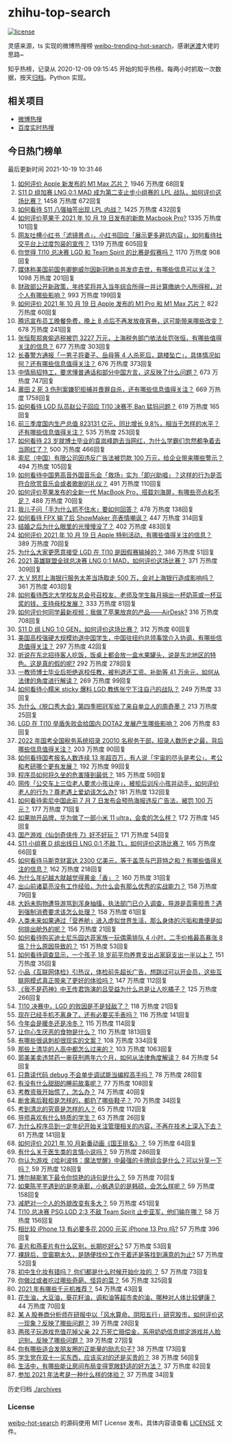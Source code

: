 # zhihu-top-search

[![license](https://img.shields.io/github/license/Arrackisarookie/zhihu-top-search)](https://github.com/Arrackisarookie/zhihu-top-search/blob/master/LICENSE)

灵感来源，ts 实现的微博热搜榜 [weibo-trending-hot-search](https://github.com/justjavac/weibo-trending-hot-search)，感谢[迷渡](https://github.com/justjavac)大佬的思路~

知乎热榜，记录从 2020-12-09 09:15:45 开始的知乎热榜。每两小时抓取一次数据，按天[归档](./archives)。Python 实现。

## 相关项目
+ [微博热搜](https://github.com/Arrackisarookie/weibo-hot-search)
+ [百度实时热搜](https://github.com/Arrackisarookie/baidu-hot-search)

## 今日热门榜单

<!-- Rank Begin -->

最后更新时间 2021-10-19 10:31:46

1. [如何评价 Apple 新发布的 M1 Max 芯片？](https://www.zhihu.com/question/493188474) 1946 万热度 68回复
1. [S11 D 组加赛 LNG 0:1 MAD 成为第二支止步小组赛的 LPL 战队，如何评价这场比赛？](https://www.zhihu.com/question/493190085) 1458 万热度 672回复
1. [如何看待 S11 八强抽签出现 LPL 内战？](https://www.zhihu.com/question/492937644) 1425 万热度 432回复
1. [如何评价苹果于 2021 年 10 月 19 日发布的新款 Macbook Pro?](https://www.zhihu.com/question/493189252) 1335 万热度 101回复
1. [网友吐槽小红书「滤镜景点」，小红书回应「展示更多避坑内容」，如何看待社交平台上过度包装的宣传？](https://www.zhihu.com/question/492703536) 1319 万热度 605回复
1. [你觉得 TI10 总决赛 LGD 和 Team Spirit 的比赛是假赛吗？](https://www.zhihu.com/question/492993380) 1170 万热度 908回复
1. [媒体称美国前国务卿鲍威尔因新冠肺炎并发症去世，有哪些信息可以关注？](https://www.zhihu.com/question/493150133) 1098 万热度 201回复
1. [财政部公开新政策，年终奖将并入当年综合所得一并计算缴纳个人所得税，对个人有哪些影响？](https://www.zhihu.com/question/493038426) 993 万热度 199回复
1. [如何评价 2021 年 10 月 19 日 Apple 发布的 M1 Pro 和 M1 Max 芯片？](https://www.zhihu.com/question/493188817) 822 万热度 60回复
1. [腾讯宣布员工晚餐免费，晚上 8 点后不再发放夜宵券，这可能带来哪些改变？](https://www.zhihu.com/question/492580948) 678 万热度 241回复
1. [张恒帮郑爽偷逃税被罚 3227 万元，上海税务部门依法处罚张恒，有哪些值得关注的信息？](https://www.zhihu.com/question/493129942) 677 万热度 303回复
1. [长春警方通报「一男子将妻子、岳母等 4 人杀死后，跳楼坠亡」，具体情况如何？还有哪些信息值得关注？](https://www.zhihu.com/question/493043441) 676 万热度 373回复
1. [中情局招特工，要求懂普通话和部分中国方言，这反映了什么问题？](https://www.zhihu.com/question/492870134) 673 万热度 747回复
1. [莆田 2 死 3 伤刑案嫌犯拒捕并畏罪自杀，还有哪些信息值得关注？](https://www.zhihu.com/question/493129136) 669 万热度 1758回复
1. [如何看待 LGD 队员赵公子回应 TI10 决赛不 Ban 猛犸问题？](https://www.zhihu.com/question/493073366) 619 万热度 165回复
1. [前三季度国内生产总值 823131 亿元，同比增长 9.8%，相当于怎样的水平？还有哪些信息值得关注？](https://www.zhihu.com/question/493021299) 535 万热度 253回复
1. [如何看待 23 岁就博士毕业的袁岚峰跑去当网红，为什么学霸们忽然都争着去当网红了？](https://www.zhihu.com/question/487518051) 500 万热度 466回复
1. [索尼（中国）有限公司因违反广告法被罚款 100 万元，给企业带来哪些警示？](https://www.zhihu.com/question/492967107) 494 万热度 105回复
1. [如何看待中国男高音外国音乐会「救场」实为「即兴助唱」？这样的行为是否符合欣赏音乐会或者歌剧的礼仪？](https://www.zhihu.com/question/492826110) 491 万热度 110回复
1. [如何评价苹果发布的全新一代 MacBook Pro，搭载刘海屏，有哪些亮点和不足？](https://www.zhihu.com/question/493189029) 488 万热度 70回复
1. [我儿子问「手为什么抓不住水」要如何回答？](https://www.zhihu.com/question/21734798) 478 万热度 138回复
1. [如何看待 FPX 输了后 ShowMaker 亮表情嘲讽？](https://www.zhihu.com/question/492002876) 447 万热度 314回复
1. [结婚之后为什么眼里的光慢慢没了？](https://www.zhihu.com/question/486476826) 402 万热度 483回复
1. [如何评价 2021 年 10 月 19 日 Apple 特别活动，有哪些值得关注的信息？](https://www.zhihu.com/question/493185563) 389 万热度 70回复
1. [为什么大家更愿意接受 LGD 在 TI10 是因假赛输掉的？](https://www.zhihu.com/question/493028517) 386 万热度 51回复
1. [2021 英雄联盟全球总决赛 LNG 0:1 MAD，如何评价这场比赛？](https://www.zhihu.com/question/493180678) 371 万热度 309回复
1. [大 V 怒怼上海银行服务太差当场取走 500 万，会对上海银行造成影响吗？](https://www.zhihu.com/question/492833689) 361 万热度 403回复
1. [如何看待西北大学校友总会号召校友、老师及学生每月捐出一杯奶茶或一杯豆浆的钱，支持母校发展？](https://www.zhihu.com/question/493039515) 333 万热度 81回复
1. [如何评价何同学最新视频：我做了苹果放弃的产品——AirDesk?](https://www.zhihu.com/question/492962727) 316 万热度 708回复
1. [S11 D 组 LNG 1:0 GEN，如何评价这场比赛？](https://www.zhihu.com/question/493155080) 312 万热度 60回复
1. [美国高校强硬大规模劝退中国学生，中国驻纽约总领事馆介入协调，有哪些信息值得关注？](https://www.zhihu.com/question/493084174) 297 万热度 42回复
1. [听说在东北招待客人吃饭，饭桌上都会放一盒水果罐头，说是东北地区的特色。这是真的假的呢?](https://www.zhihu.com/question/492789246) 292 万热度 278回复
1. [一教师博士毕业后拒绝返校任教，被判退还工资、补助等 41 万余元，如何从法律的角度进行解读？](https://www.zhihu.com/question/492881556) 269 万热度 99回复
1. [如何看待小糯米 sticky 爆料 LGD 教练张宁下注自己的战队？](https://www.zhihu.com/question/492996721) 249 万热度 33回复
1. [为什么《脱口秀大会》第四季把冠军给了来自单立人的周奇墨？](https://www.zhihu.com/question/492177935) 213 万热度 25回复
1. [LGD 在 TI10 举盾失败会给国内 DOTA2 发展产生哪些影响？](https://www.zhihu.com/question/492936983) 206 万热度 83回复
1. [2022 年国考全国税务系统招录 20010 名税务干部，招录人数历史之最，背后哪些信息值得关注？](https://www.zhihu.com/question/492666075) 203 万热度 90回复
1. [如何看待国考报名人数连续 13 年超百万，有人说「宇宙的尽头是考公」，考公和考研哪个更有发展？](https://www.zhihu.com/question/492498641) 192 万热度 99回复
1. [程序员如何将久坐的危害降到最低？](https://www.zhihu.com/question/22942209) 185 万热度 59回复
1. [网传「公交车上三位老人要求小孩让座」，被拒后训斥小孩并动手，如何评价老人的行为？尊老遇上爱幼该怎么办?](https://www.zhihu.com/question/492410738) 181 万热度 132回复
1. [如何看待索尼中国此前 7 月 7 日发布会预热海报违反广告法，被罚 100 万元？](https://www.zhihu.com/question/492982749) 177 万热度 71回复
1. [如果抛开品牌，华为做了一部小米 11 ultra，会卖的怎么样？](https://www.zhihu.com/question/492192436) 172 万热度 145回复
1. [国产游戏《仙剑奇侠传 7》好不好玩？](https://www.zhihu.com/question/491899030) 171 万热度 54回复
1. [S11 小组赛 D 组出线日 LNG 0:1 不敌 TL，如何评价这场比赛？](https://www.zhihu.com/question/493147171) 165 万热度 66回复
1. [如何看待马斯克财富达 2300 亿美元，等于盖茨与巴菲特之和？有哪些值得关注的信息？](https://www.zhihu.com/question/492703538) 162 万热度 218回复
1. [为什么年纪越大就越觉得黄金「香」？](https://www.zhihu.com/question/492009594) 160 万热度 31回复
1. [出山前诸葛亮没有工作经验，为什么会有那么优秀的实战能力？](https://www.zhihu.com/question/490703323) 158 万热度 79回复
1. [大妈未购物遭导游骂到浑身抽搐，执法部门已介入调查，导游是否需担责？遇到强制消费要求该怎么处理？](https://www.zhihu.com/question/493060684) 158 万热度 61回复
1. [人类未来如果通过「营养舱」进入虚拟世界生活，那么身体的污垢和粪便是如何排出舱外的呢？](https://www.zhihu.com/question/492867093) 156 万热度 21回复
1. [如何看待购买迪士尼乐园达菲家族一玩偶需排队 4 小时，二手价格最高暴涨 8 倍？什么原因导致的？](https://www.zhihu.com/question/492871986) 151 万热度 53回复
1. [如何看待调查显示，一个孩子 18 岁前平均养育支出占家庭支出一半以上？](https://www.zhihu.com/question/492539872) 151 万热度 35回复
1. [小品《互联网体检》引热议，体检前先超长广告，想跳过可以开会员，这些互联网模式真正带来了更好的体验吗？](https://www.zhihu.com/question/492721167) 147 万热度 112回复
1. [《我不是药神》中王传君饰演的吕受益为什么总是让人吃橘子？](https://www.zhihu.com/question/283997452) 125 万热度 266回复
1. [TI10 决赛中，LGD 的败因是不是轻敌了？](https://www.zhihu.com/question/492971106) 118 万热度 21回复
1. [现在已经手机不离身了，还有必要买手表吗？](https://www.zhihu.com/question/492039196) 116 万热度 141回复
1. [今年会是暖冬还是冷冬？](https://www.zhihu.com/question/490439018) 115 万热度 114回复
1. [让你心生厌恶的食物是什么？](https://www.zhihu.com/question/468990798) 110 万热度 1813回复
1. [有哪些很讽刺却很现实的文案？](https://www.zhihu.com/question/484374014) 108 万热度 334回复
1. [那些上清华的人高中都怎么过来的？](https://www.zhihu.com/question/333864283) 103 万热度 1063回复
1. [郭美美卖违禁药一审获刑两年六个月，如何从法律角度解读？](https://www.zhihu.com/question/493075123) 84 万热度 54回复
1. [只靠读代码 debug 不会单步调试能当编程高手吗？](https://www.zhihu.com/question/492958253) 78 万热度 28回复
1. [有没有什么甜甜的睡前故事呢？](https://www.zhihu.com/question/368001087) 77 万热度 108回复
1. [考教资我开始慌了，怎么办？](https://www.zhihu.com/question/491861965) 74 万热度 40回复
1. [断舍离后鞋柜是怎样的，都扔了哪些鞋子？](https://www.zhihu.com/question/444817152) 70 万热度 34回复
1. [考到清北的究竟是怎样的人？](https://www.zhihu.com/question/264523765) 65 万热度 112回复
1. [导师喜欢有什么特质的学生？](https://www.zhihu.com/question/491853404) 63 万热度 26回复
1. [为什么程序员到一定年纪开始关注管理相关的内容，不再在技术上深入下去？](https://www.zhihu.com/question/485901214) 61 万热度 141回复
1. [如何评价 2021 年 10 月新番动画《国王排名》？](https://www.zhihu.com/question/492506554) 59 万热度 64回复
1. [有什么关于医生类的言情小说吗？](https://www.zhihu.com/question/266364937) 59 万热度 286回复
1. [你认为游戏《哈利波特：魔法觉醒》中最强的卡牌组合是什么？可以分享一下吗？](https://www.zhihu.com/question/486100164) 59 万热度 128回复
1. [博尔赫斯笔下最令你惊艳的诗句是什么？](https://www.zhihu.com/question/482439875) 59 万热度 70回复
1. [如果陈芊芊遇到的是李承鄞，小枫遇见的是韩硕，会怎么样呢？](https://www.zhihu.com/question/397998396) 59 万热度 158回复
1. [减肥对一个人的外貌改变有多大？](https://www.zhihu.com/question/61341208) 59 万热度 451回复
1. [TI10 总决赛 PSG.LGD 2:3 不敌 Team Spirit 止步亚军，他们输在哪？](https://www.zhihu.com/question/492993077) 58 万热度 156回复
1. [相比较 iPhone 13 有必要多花 2000 元买 iPhone 13 Pro 吗?](https://www.zhihu.com/question/486972280) 57 万热度 396回复
1. [麦片和燕麦片有什么区别，长期吃好么?](https://www.zhihu.com/question/21792394) 57 万热度 53回复
1. [裸辞后，空窗期太久，是随便找份工作干着还是等找到满意的为止?](https://www.zhihu.com/question/470986883) 57 万热度 52回复
1. [初中生化妆有错吗？ 你们都是什么时候开始化妆的 ？](https://www.zhihu.com/question/491154360) 57 万热度 73回复
1. [你做过或者吃过哪些奇葩、怪异的菜？](https://www.zhihu.com/question/25539403) 56 万热度 325回复
1. [2021 年有哪些千元机推荐？](https://www.zhihu.com/question/456776883) 54 万热度 43回复
1. [花生油，大豆油，葵花籽油，调和油等超市卖的油，哪种对人体比较健康？](https://www.zhihu.com/question/22153765) 44 万热度 70回复
1. [某 A 股券商分析师在研报中以「风水算命、阴阳五行」研究股市，如何评价这一现象？反映了哪些问题？](https://www.zhihu.com/question/493042906) 39 万热度 28回复
1. [两孩子玩游戏充值花掉父亲 22 万死亡赔偿金，系用奶奶信息绑定游戏并人脸识别，反映了哪些问题？](https://www.zhihu.com/question/493105377) 39 万热度 27回复
1. [你有哪些适合发朋友圈的正能量的励志句子?](https://www.zhihu.com/question/484059230) 38 万热度 173回复
1. [学生党在双十一买东西，应该买对的还是买贵的？](https://www.zhihu.com/question/492004645) 38 万热度 56回复
1. [生活中，有哪些能让房间布局变得宽敞舒适的好方法？](https://www.zhihu.com/question/492506174) 37 万热度 82回复
1. [参加 2021 年法考是一种什么样的体验？](https://www.zhihu.com/question/492718469) 37 万热度 34回复
<!-- Rank End -->

历史归档 [./archives](./archives)

### License

[weibo-hot-search](https://github.com/Arrackisarookie/zhihu-top-search) 的源码使用 MIT License 发布。具体内容请查看 [LICENSE](./LICENSE) 文件。
